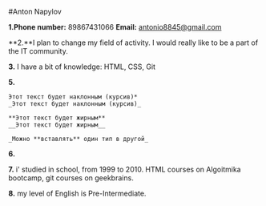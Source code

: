 #Anton Napylov


**1.Phone number:** 89867431066
   **Email:** antonio8845@gmail.com


**2.**I plan to change my field of activity.
I would really like to be a part of the IT community.

**3.** I have a bit of knowledge: HTML, CSS, Git

**5.**
```
Этот текст будет наклонным (курсив)*
_Этот текст будет наклонным (курсив)_

**Этот текст будет жирным**
__Этот текст будет жирным__

_Можно **вставлять** один тип в другой_
```
**6.**

**7.** i' studied in school, from 1999 to 2010. HTML courses on Algoitmika bootcamp, git courses on geekbrains.

**8.** my level of English is Pre-Intermediate.
